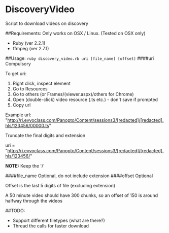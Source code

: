 # DiscoveryVideo
Script to download videos on discovery

##Requirements:
Only works on OSX / Linux. (Tested on OSX only)

- Ruby (ver 2.2.1)
- ffmpeg (ver 2.7.1)

##Usage:
`ruby discovery_video.rb uri [file_name] [offset]`
####uri
Compulsory

To get uri:

1. Right click, inspect element
2. Go to Resources
3. Go to others (or Frames/(viewer.aspx)/others for Chrome)
4. Open (double-click) video resource (.ts etc.) - don't save if prompted
5. Copy url

Example url: "http://ri.evvoclass.com/Panopto/Content/sessions3/[redacted]/[redacted].hls/123456/00000.ts"

Truncate the final digits and extension

uri = "http://ri.evvoclass.com/Panopto/Content/sessions3/[redacted]/[redacted].hls/123456/"

**NOTE:** Keep the '/'

####file_name
Optional, do not include extension
####offset
Optional

Offset is the last 5 digits of file (excluding extension)

A 50 minute video should have 300 chunks, so an offset of 150 is around halfway through the videos

##TODO:
- Support different filetypes (what are there?)
- Thread the calls for faster download